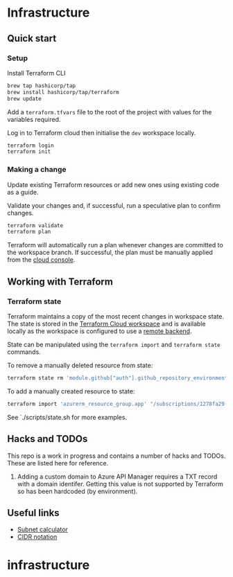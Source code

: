 # Infrastructure

## Quick start

### Setup

Install Terraform CLI

```bash
brew tap hashicorp/tap
brew install hashicorp/tap/terraform
brew update
```

Add a `terraform.tfvars` file to the root of the project with values for the variables required.

Log in to Terraform cloud then initialise the `dev` workspace locally.

```bash
terraform login
terraform init
```

### Making a change

Update existing Terraform resources or add new ones using existing code as a guide.

Validate your changes and, if successful, run a speculative plan to confirm changes.

```bash
terraform validate
terraform plan
```

Terraform will automatically run a plan whenever changes are committed to the workspace branch. If successful, the plan must be manually applied from the [cloud console](https://app.terraform.io/).

## Working with Terraform

### Terraform state

Terraform maintains a copy of the most recent changes in workspace state. The state is stored in the [Terraform Cloud workspace](https://app.terraform.io/) and is available locally as the workspace is configured to use a [remote backend](https://www.terraform.io/docs/language/settings/backends/remote.html).

State can be manipulated using the `terraform import` and `terraform state` commands.

To remove a manually deleted resource from state:

```bash
terraform state rm 'module.github["auth"].github_repository_environment.repo_env'
```

To add a manually created resource to state:

```bash
terraform import 'azurerm_resource_group.app' "/subscriptions/1278fa29-0ee5-4f10-a568-d00d37a86e03/resourceGroups/app-ticc-dev-ae-rg"
```

See `./scripts/state.sh for more examples.

## Hacks and TODOs

This repo is a work in progress and contains a number of hacks and TODOs. These are listed here for reference.

1. Adding a custom domain to Azure API Manager requires a TXT record with a domain identifer. Getting this value is not supported by Terraform so has been hardcoded (by environment).

## Useful links

- [Subnet calculator](https://subnetcalculator.info/CidrCalculator)
- [CIDR notation](https://www.ionos.com/digitalguide/server/know-how/cidr-classless-inter-domain-routing/)
# infrastructure
